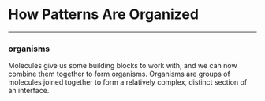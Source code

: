 # How Patterns Are Organized

---

### organisms
Molecules give us some building blocks to work with, and we can now combine them together to form organisms. Organisms are groups of molecules joined together to form a relatively complex, distinct section of an interface.
